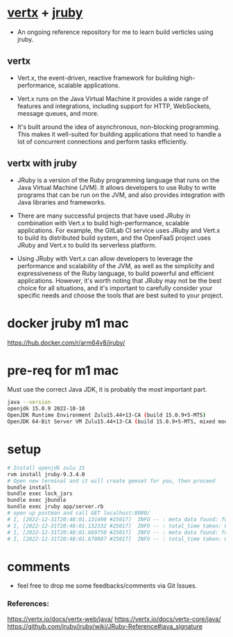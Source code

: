 # [vertx](https://vertx.io/) + [jruby](https://github.com/jruby/jruby)
- An ongoing reference repository for me to learn build verticles using jruby. 

## vertx 
- Vert.x, the event-driven, reactive framework for building high-performance, scalable applications.

- Vert.x runs on the Java Virtual Machine it provides a wide range of features and integrations, including support for HTTP, WebSockets, message queues, and more.

- It's built around the idea of asynchronous, non-blocking programming. This makes it well-suited for building applications that need to handle a lot of concurrent connections and perform tasks efficiently.

## vertx with jruby 
- JRuby is a version of the Ruby programming language that runs on the Java Virtual Machine (JVM). It allows developers to use Ruby to write programs that can be run on the JVM, and also provides integration with Java libraries and frameworks.

- There are many successful projects that have used JRuby in combination with Vert.x to build high-performance, scalable applications. For example, the GitLab CI service uses JRuby and Vert.x to build its distributed build system, and the OpenFaaS project uses JRuby and Vert.x to build its serverless platform.

- Using JRuby with Vert.x can allow developers to leverage the performance and scalability of the JVM, as well as the simplicity and expressiveness of the Ruby language, to build powerful and efficient applications. However, it's worth noting that JRuby may not be the best choice for all situations, and it's important to carefully consider your specific needs and choose the tools that are best suited to your project.

# docker jruby m1 mac
https://hub.docker.com/r/arm64v8/jruby/

# pre-req for m1 mac
Must use the correct Java JDK, it is probably the most important part. 
```bash
java --version 
openjdk 15.0.9 2022-10-18
OpenJDK Runtime Environment Zulu15.44+13-CA (build 15.0.9+5-MTS)
OpenJDK 64-Bit Server VM Zulu15.44+13-CA (build 15.0.9+5-MTS, mixed mode)
```

# setup
```bash
# Install openjdk zulu 15
rvm install jruby-9.3.4.0
# Open new terminal and it will create gemset for you, then proceed
bundle install 
bundle exec lock_jars
bundle exec jbundle 
bundle exec jruby app/server.rb
# open up postman and call GET localhost:8080/
# I, [2022-12-31T20:48:01.131490 #25017]  INFO -- : meta data found: foobar
# I, [2022-12-31T20:48:01.132332 #25017]  INFO -- : total_time taken: 0.000928
# I, [2022-12-31T20:48:01.669750 #25017]  INFO -- : meta data found: foobar
# I, [2022-12-31T20:48:01.670987 #25017]  INFO -- : total_time taken: 0.001235
```

# comments
- feel free to drop me some feedbacks/comments via Git Issues. 

### References:
https://vertx.io/docs/vertx-web/java/
https://vertx.io/docs/vertx-core/java/
https://github.com/jruby/jruby/wiki/JRuby-Reference#java_signature
